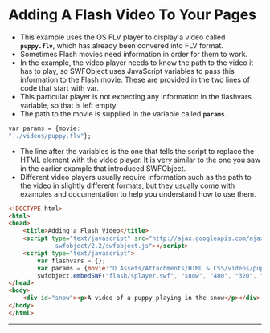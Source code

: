 # Adding A Flash Video To Your Pages

- This example uses the OS FLV player to display a video called **`puppy.flv`**, which has already been convered into FLV format.
- Sometimes Flash movies need information in order for them to work.
- In the example, the video player needs to know the path to the video it has to play, so SWFObject uses JavaScript variables to pass this information to the Flash movie. These are provided in the two lines of code that start with var.
- This particular player is not expecting any information in the flashvars variable, so that is left empty.
- The path to the movie is supplied in the variable called **`params`**.
```css
var params = {movie:
"../videos/puppy.flv"};
```

- The line after the variables is the one that tells the script to replace the HTML element with the video player. It is very similar to the one you saw in the earlier example that introduced SWFObject.
- Different video players usually require information such as the path to the video in slightly different formats, but they usually come with examples and documentation to help you understand how to use them.

```html
<!DOCTYPE html>
<html>
<head>
	<title>Adding a Flash Video</title>
	<script type="text/javascript" src="http://ajax.googleapis.com/ajax/libs/
			 swfobject/2.2/swfobject.js"></script>
	<script type="text/javascript">
		var flashvars = {};
		var params = {movie:"Ω Assets/Attachments/HTML & CSS/videos/puppy.flv"};
		swfobject.embedSWF("flash/splayer.swf", "snow", "400", "320", "8.0.0", flashvars, params);</script>
</head>
<body>
	<div id="snow"><p>A video of a puppy playing in the snow</p></div>
</body>
</html>
```

---
